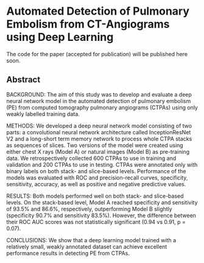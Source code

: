 # Automated Detection of Pulmonary Embolism from CT-Angiograms using Deep Learning
The code for the paper (accepted for publication) will be published here soon.
## Abstract
BACKGROUND: The aim of this study was to develop and evaluate a deep neural network model in the automated detection of pulmonary embolism (PE) from computed tomography pulmonary angiograms (CTPAs) using only weakly labelled training data.

METHODS: We developed a deep neural network model consisting of two parts: a convolutional neural network architecture called InceptionResNet V2 and a long-short term memory network to process whole CTPA stacks as sequences of slices. Two versions of the model were created using either chest X rays (Model A) or natural images (Model B) as pre-training data. We retrospectively collected 600 CTPAs to use in training and validation and 200 CTPAs to use in testing. CTPAs were annotated only with binary labels on both stack- and slice-based levels. Performance of the models was evaluated with ROC and precision-recall curves, specificity, sensitivity, accuracy, as well as positive and negative predictive values.

RESULTS: Both models performed well on both stack- and slice-based levels. On the stack-based level, Model A reached specificity and sensitivity of 93.5% and 86.6%, respectively, outperforming Model B slightly (specificity 90.7% and sensitivity 83.5%). However, the difference between their ROC AUC scores was not statistically significant (0.94 vs 0.91, p = 0.07).

CONCLUSIONS: We show that a deep learning model trained with a relatively small, weakly annotated dataset can achieve excellent performance results in detecting PE from CTPAs. 
